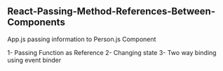 ## React-Passing-Method-References-Between-Components

App.js passing information to Person.js Component


1- Passing Function as Reference
2- Changing state
3- Two way binding using event binder
